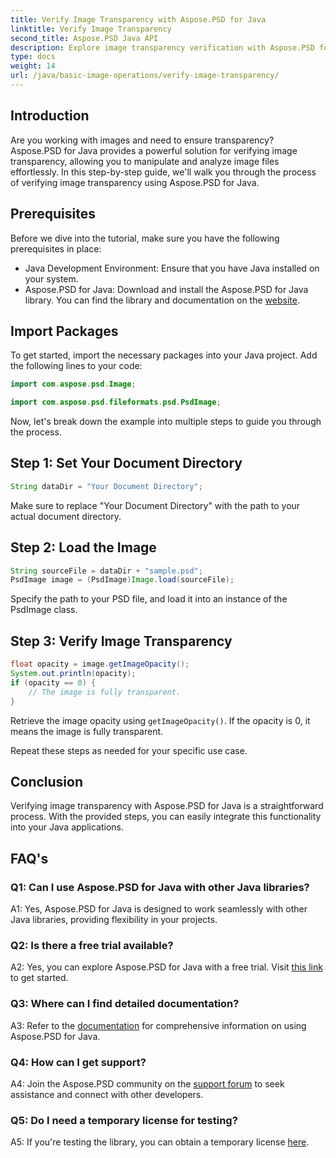 ```yaml
---
title: Verify Image Transparency with Aspose.PSD for Java
linktitle: Verify Image Transparency
second_title: Aspose.PSD Java API
description: Explore image transparency verification with Aspose.PSD for Java. Easy integration, detailed documentation, and excellent community support.
type: docs
weight: 14
url: /java/basic-image-operations/verify-image-transparency/
---
```

## Introduction

Are you working with images and need to ensure transparency? Aspose.PSD for Java provides a powerful solution for verifying image transparency, allowing you to manipulate and analyze image files effortlessly. In this step-by-step guide, we'll walk you through the process of verifying image transparency using Aspose.PSD for Java.

## Prerequisites

Before we dive into the tutorial, make sure you have the following prerequisites in place:

- Java Development Environment: Ensure that you have Java installed on your system.
- Aspose.PSD for Java: Download and install the Aspose.PSD for Java library. You can find the library and documentation on the [website](https://releases.aspose.com/psd/java/).

## Import Packages

To get started, import the necessary packages into your Java project. Add the following lines to your code:

```java
import com.aspose.psd.Image;

import com.aspose.psd.fileformats.psd.PsdImage;
```

Now, let's break down the example into multiple steps to guide you through the process.

## Step 1: Set Your Document Directory

```java
String dataDir = "Your Document Directory";
```

Make sure to replace "Your Document Directory" with the path to your actual document directory.

## Step 2: Load the Image

```java
String sourceFile = dataDir + "sample.psd";
PsdImage image = (PsdImage)Image.load(sourceFile);
```

Specify the path to your PSD file, and load it into an instance of the PsdImage class.

## Step 3: Verify Image Transparency

```java
float opacity = image.getImageOpacity();
System.out.println(opacity);
if (opacity == 0) {
    // The image is fully transparent.
}
```

Retrieve the image opacity using `getImageOpacity()`. If the opacity is 0, it means the image is fully transparent.

Repeat these steps as needed for your specific use case.

## Conclusion

Verifying image transparency with Aspose.PSD for Java is a straightforward process. With the provided steps, you can easily integrate this functionality into your Java applications.

## FAQ's

### Q1: Can I use Aspose.PSD for Java with other Java libraries?

A1: Yes, Aspose.PSD for Java is designed to work seamlessly with other Java libraries, providing flexibility in your projects.

### Q2: Is there a free trial available?

A2: Yes, you can explore Aspose.PSD for Java with a free trial. Visit [this link](https://releases.aspose.com/) to get started.

### Q3: Where can I find detailed documentation?

A3: Refer to the [documentation](https://reference.aspose.com/psd/java/) for comprehensive information on using Aspose.PSD for Java.

### Q4: How can I get support?

A4: Join the Aspose.PSD community on the [support forum](https://forum.aspose.com/c/psd/34) to seek assistance and connect with other developers.

### Q5: Do I need a temporary license for testing?

A5: If you're testing the library, you can obtain a temporary license [here](https://purchase.aspose.com/temporary-license/).
